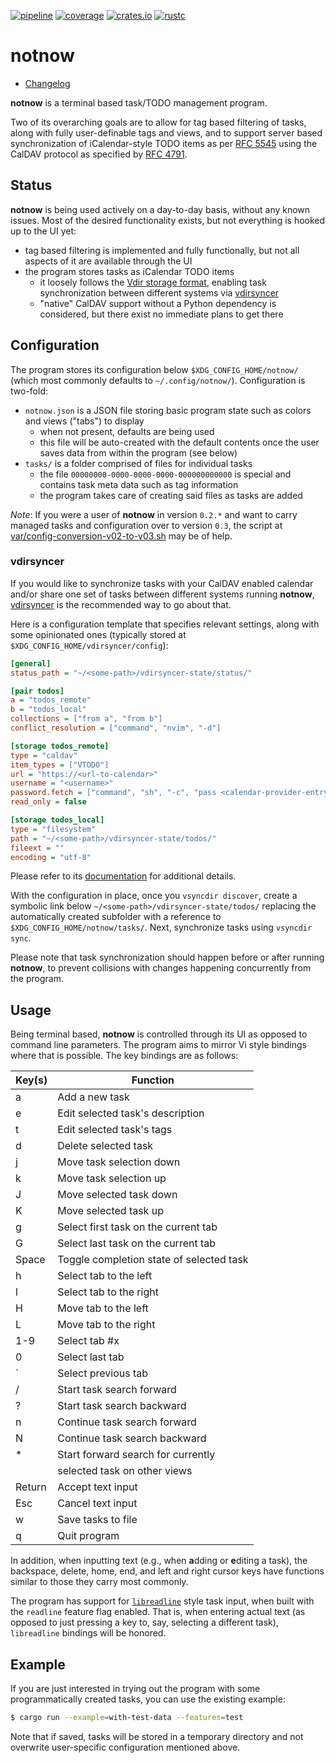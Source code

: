[![pipeline](https://github.com/d-e-s-o/notnow/actions/workflows/ci.yml/badge.svg?branch=main)](https://github.com/d-e-s-o/notnow/actions/workflows/ci.yml)
[![coverage](https://codecov.io/gh/d-e-s-o/notnow/branch/main/graph/badge.svg)](https://codecov.io/gh/d-e-s-o/notnow)
[![crates.io](https://img.shields.io/crates/v/notnow.svg)](https://crates.io/crates/notnow)
[![rustc](https://img.shields.io/badge/rustc-1.65+-blue.svg)](https://blog.rust-lang.org/2022/11/03/Rust-1.65.0.html)

notnow
======

- [Changelog](CHANGELOG.md)

**notnow** is a terminal based task/TODO management program.

Two of its overarching goals are to allow for tag based filtering of
tasks, along with fully user-definable tags and views, and to support
server based synchronization of iCalendar-style TODO items as per [RFC
5545][rfc-5545] using the CalDAV protocol as specified by [RFC
4791][rfc-4791].


Status
------

**notnow** is being used actively on a day-to-day basis, without any
known issues. Most of the desired functionality exists, but not
everything is hooked up to the UI yet:

- tag based filtering is implemented and fully functionally, but not all
  aspects of it are available through the UI
- the program stores tasks as iCalendar TODO items
  - it loosely follows the [Vdir storage format][vdir-format], enabling
    task synchronization between different systems via [vdirsyncer][]
  - "native" CalDAV support without a Python dependency is considered,
    but there exist no immediate plans to get there


Configuration
-------------

The program stores its configuration below `$XDG_CONFIG_HOME/notnow/`
(which most commonly defaults to `~/.config/notnow/`). Configuration is
two-fold:
- `notnow.json` is a JSON file storing basic program state such as
  colors and views ("tabs") to display
  - when not present, defaults are being used
  - this file will be auto-created with the default contents once the
    user saves data from within the program (see below)
- `tasks/` is a folder comprised of files for individual tasks
  - the file `00000000-0000-0000-0000-000000000000` is special and
    contains task meta data such as tag information
  - the program takes care of creating said files as tasks are added

*Note*: If you were a user of **notnow** in version `0.2.*` and want to
carry managed tasks and configuration over to version `0.3`, the script
at [var/config-conversion-v02-to-v03.sh](var/config-conversion-v02-to-v03.sh)
may be of help.

### vdirsyncer

If you would like to synchronize tasks with your CalDAV enabled calendar
and/or share one set of tasks between different systems running
**notnow**, [vdirsyncer][] is the recommended way to go about that.

Here is a configuration template that specifies relevant settings, along
with some opinionated ones (typically stored at
`$XDG_CONFIG_HOME/vdirsyncer/config`):

```ini
[general]
status_path = "~/<some-path>/vdirsyncer-state/status/"

[pair todos]
a = "todos_remote"
b = "todos_local"
collections = ["from a", "from b"]
conflict_resolution = ["command", "nvim", "-d"]

[storage todos_remote]
type = "caldav"
item_types = ["VTODO"]
url = "https://<url-to-calendar>"
username = "<username>"
password.fetch = ["command", "sh", "-c", "pass <calendar-provider-entry> | head -n1"]
read_only = false

[storage todos_local]
type = "filesystem"
path = "~/<some-path>/vdirsyncer-state/todos/"
fileext = ""
encoding = "utf-8"
```

Please refer to its [documentation][vdirsyncer-config] for additional
details.

With the configuration in place, once you `vsyncdir discover`, create a
symbolic link below `~/<some-path>/vdirsyncer-state/todos/` replacing
the automatically created subfolder with a reference to
`$XDG_CONFIG_HOME/notnow/tasks/`. Next, synchronize tasks using
`vsyncdir sync`.

Please note that task synchronization should happen before or after
running **notnow**, to prevent collisions with changes happening
concurrently from the program.


Usage
-----

Being terminal based, **notnow** is controlled through its UI as opposed
to command line parameters. The program aims to mirror Vi style bindings
where that is possible. The key bindings are as follows:

| Key(s) | Function                                 |
|--------|------------------------------------------|
| a      | Add a new task                           |
| e      | Edit selected task's description         |
| t      | Edit selected task's tags                |
| d      | Delete selected task                     |
| j      | Move task selection down                 |
| k      | Move task selection up                   |
| J      | Move selected task down                  |
| K      | Move selected task up                    |
| g      | Select first task on the current tab     |
| G      | Select last task on the current tab      |
| Space  | Toggle completion state of selected task |
| h      | Select tab to the left                   |
| l      | Select tab to the right                  |
| H      | Move tab to the left                     |
| L      | Move tab to the right                    |
| 1-9    | Select tab #x                            |
| 0      | Select last tab                          |
| `      | Select previous tab                      |
| /      | Start task search forward                |
| ?      | Start task search backward               |
| n      | Continue task search forward             |
| N      | Continue task search backward            |
| *      | Start forward search for currently       |
|        | selected task on other views             |
| Return | Accept text input                        |
| Esc    | Cancel text input                        |
| w      | Save tasks to file                       |
| q      | Quit program                             |

In addition, when inputting text (e.g., when **a**dding or **e**diting a
task), the backspace, delete, home, end, and left and right cursor keys
have functions similar to those they carry most commonly.

The program has support for [`libreadline`][libreadline] style task
input, when built with the `readline` feature flag enabled. That is,
when entering actual text (as opposed to just pressing a key to, say,
selecting a different task), `libreadline` bindings will be honored.


Example
-------

If you are just interested in trying out the program with some
programmatically created tasks, you can use the existing example:
```sh
$ cargo run --example=with-test-data --features=test
```

Note that if saved, tasks will be stored in a temporary directory and
not overwrite user-specific configuration mentioned above.


[rfc-4791]: https://tools.ietf.org/html/rfc4791
[rfc-5545]: https://www.rfc-editor.org/rfc/rfc5545
[vdir-format]: http://vdirsyncer.pimutils.org/en/stable/vdir.html
[vdirsyncer]: https://github.com/pimutils/vdirsyncer
[vdirsyncer-config]: http://vdirsyncer.pimutils.org/en/stable/index.html
[libreadline]: https://tiswww.case.edu/php/chet/readline/readline.html

